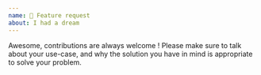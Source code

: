 ```yaml
---
name: 🦄 Feature request
about: I had a dream
---
```


Awesome, contributions are always welcome ! Please make sure to talk about your use-case, and why the solution you have in mind is appropriate to solve your problem.